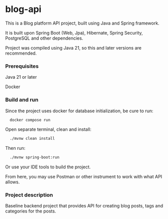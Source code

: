 # blog-api

This is a Blog platform API project, built using Java and Spring framework.

It is built upon Spring Boot (Web, Jpa), Hibernate, Spring Security, PostgreSQL and other dependencies.

Project was compiled using Java 21, so this and later versions are recommended.

### Prerequisites

Java 21 or later

Docker

### Build and run

Since the project uses docker for database initialization, be cure to run:

```bash
  docker compose run
```

Open separate terminal, clean and install:

```bash
  ./mvnw clean install
```

Then run:

```bash
  ./mvnw spring-boot:run
```

Or use your IDE tools to build the project.

From here, you may use Postman or other instrument to work with what API allows.

### Project description

Baseline backend project that provides API for creating blog posts, tags and categories for the posts.
